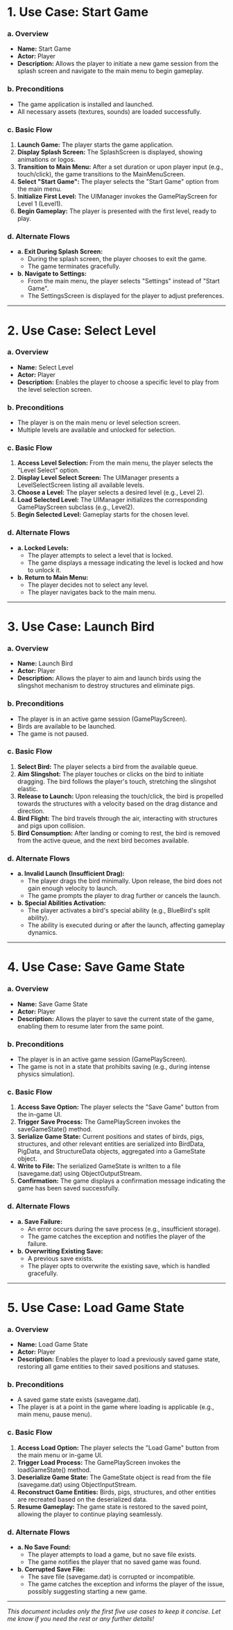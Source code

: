 # 1. Use Case: Start Game

### a. Overview
- **Name:** Start Game
- **Actor:** Player
- **Description:** Allows the player to initiate a new game session from the splash screen and navigate to the main menu to begin gameplay.

### b. Preconditions
- The game application is installed and launched.
- All necessary assets (textures, sounds) are loaded successfully.

### c. Basic Flow
1. **Launch Game:** The player starts the game application.
2. **Display Splash Screen:** The SplashScreen is displayed, showing animations or logos.
3. **Transition to Main Menu:** After a set duration or upon player input (e.g., touch/click), the game transitions to the MainMenuScreen.
4. **Select "Start Game":** The player selects the "Start Game" option from the main menu.
5. **Initialize First Level:** The UIManager invokes the GamePlayScreen for Level 1 (Level1).
6. **Begin Gameplay:** The player is presented with the first level, ready to play.

### d. Alternate Flows
- **a. Exit During Splash Screen:**
    - During the splash screen, the player chooses to exit the game.
    - The game terminates gracefully.
- **b. Navigate to Settings:**
    - From the main menu, the player selects "Settings" instead of "Start Game".
    - The SettingsScreen is displayed for the player to adjust preferences.

---

# 2. Use Case: Select Level

### a. Overview
- **Name:** Select Level
- **Actor:** Player
- **Description:** Enables the player to choose a specific level to play from the level selection screen.

### b. Preconditions
- The player is on the main menu or level selection screen.
- Multiple levels are available and unlocked for selection.

### c. Basic Flow
1. **Access Level Selection:** From the main menu, the player selects the "Level Select" option.
2. **Display Level Select Screen:** The UIManager presents a LevelSelectScreen listing all available levels.
3. **Choose a Level:** The player selects a desired level (e.g., Level 2).
4. **Load Selected Level:** The UIManager initializes the corresponding GamePlayScreen subclass (e.g., Level2).
5. **Begin Selected Level:** Gameplay starts for the chosen level.

### d. Alternate Flows
- **a. Locked Levels:**
    - The player attempts to select a level that is locked.
    - The game displays a message indicating the level is locked and how to unlock it.
- **b. Return to Main Menu:**
    - The player decides not to select any level.
    - The player navigates back to the main menu.

---

# 3. Use Case: Launch Bird

### a. Overview
- **Name:** Launch Bird
- **Actor:** Player
- **Description:** Allows the player to aim and launch birds using the slingshot mechanism to destroy structures and eliminate pigs.

### b. Preconditions
- The player is in an active game session (GamePlayScreen).
- Birds are available to be launched.
- The game is not paused.

### c. Basic Flow
1. **Select Bird:** The player selects a bird from the available queue.
2. **Aim Slingshot:** The player touches or clicks on the bird to initiate dragging. The bird follows the player's touch, stretching the slingshot elastic.
3. **Release to Launch:** Upon releasing the touch/click, the bird is propelled towards the structures with a velocity based on the drag distance and direction.
4. **Bird Flight:** The bird travels through the air, interacting with structures and pigs upon collision.
5. **Bird Consumption:** After landing or coming to rest, the bird is removed from the active queue, and the next bird becomes available.

### d. Alternate Flows
- **a. Invalid Launch (Insufficient Drag):**
    - The player drags the bird minimally. Upon release, the bird does not gain enough velocity to launch.
    - The game prompts the player to drag further or cancels the launch.
- **b. Special Abilities Activation:**
    - The player activates a bird's special ability (e.g., BlueBird's split ability).
    - The ability is executed during or after the launch, affecting gameplay dynamics.

---

# 4. Use Case: Save Game State

### a. Overview
- **Name:** Save Game State
- **Actor:** Player
- **Description:** Allows the player to save the current state of the game, enabling them to resume later from the same point.

### b. Preconditions
- The player is in an active game session (GamePlayScreen).
- The game is not in a state that prohibits saving (e.g., during intense physics simulation).

### c. Basic Flow
1. **Access Save Option:** The player selects the "Save Game" button from the in-game UI.
2. **Trigger Save Process:** The GamePlayScreen invokes the saveGameState() method.
3. **Serialize Game State:** Current positions and states of birds, pigs, structures, and other relevant entities are serialized into BirdData, PigData, and StructureData objects, aggregated into a GameState object.
4. **Write to File:** The serialized GameState is written to a file (savegame.dat) using ObjectOutputStream.
5. **Confirmation:** The game displays a confirmation message indicating the game has been saved successfully.

### d. Alternate Flows
- **a. Save Failure:**
    - An error occurs during the save process (e.g., insufficient storage).
    - The game catches the exception and notifies the player of the failure.
- **b. Overwriting Existing Save:**
    - A previous save exists.
    - The player opts to overwrite the existing save, which is handled gracefully.

---

# 5. Use Case: Load Game State

### a. Overview
- **Name:** Load Game State
- **Actor:** Player
- **Description:** Enables the player to load a previously saved game state, restoring all game entities to their saved positions and statuses.

### b. Preconditions
- A saved game state exists (savegame.dat).
- The player is at a point in the game where loading is applicable (e.g., main menu, pause menu).

### c. Basic Flow
1. **Access Load Option:** The player selects the "Load Game" button from the main menu or in-game UI.
2. **Trigger Load Process:** The GamePlayScreen invokes the loadGameState() method.
3. **Deserialize Game State:** The GameState object is read from the file (savegame.dat) using ObjectInputStream.
4. **Reconstruct Game Entities:** Birds, pigs, structures, and other entities are recreated based on the deserialized data.
5. **Resume Gameplay:** The game state is restored to the saved point, allowing the player to continue playing seamlessly.

### d. Alternate Flows
- **a. No Save Found:**
    - The player attempts to load a game, but no save file exists.
    - The game notifies the player that no saved game was found.
- **b. Corrupted Save File:**
    - The save file (savegame.dat) is corrupted or incompatible.
    - The game catches the exception and informs the player of the issue, possibly suggesting starting a new game.

---

*This document includes only the first five use cases to keep it concise. Let me know if you need the rest or any further details!*
